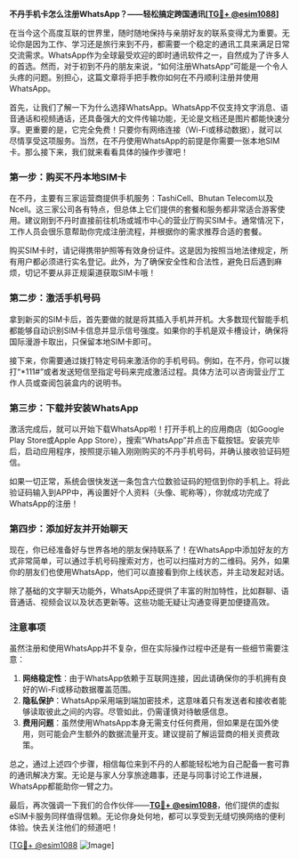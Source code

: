 **不丹手机卡怎么注册WhatsApp？——轻松搞定跨国通讯[[TG💪+ @esim1088](https://t.me/s/esim1088)]**

在当今这个高度互联的世界里，随时随地保持与亲朋好友的联系变得尤为重要。无论你是因为工作、学习还是旅行来到不丹，都需要一个稳定的通讯工具来满足日常交流需求。WhatsApp作为全球最受欢迎的即时通讯软件之一，自然成为了许多人的首选。然而，对于初到不丹的朋友来说，“如何注册WhatsApp”可能是一个令人头疼的问题。别担心，这篇文章将手把手教你如何在不丹顺利注册并使用WhatsApp。

首先，让我们了解一下为什么选择WhatsApp。WhatsApp不仅支持文字消息、语音通话和视频通话，还具备强大的文件传输功能，无论是文档还是图片都能快速分享。更重要的是，它完全免费！只要你有网络连接（Wi-Fi或移动数据），就可以尽情享受这项服务。当然，在不丹使用WhatsApp的前提是你需要一张本地SIM卡。那么接下来，我们就来看看具体的操作步骤吧！

### 第一步：购买不丹本地SIM卡

在不丹，主要有三家运营商提供手机服务：TashiCell、Bhutan Telecom以及Ncell。这三家公司各有特点，但总体上它们提供的套餐和服务都非常适合游客使用。建议刚到不丹时直接前往机场或城市中心的营业厅购买SIM卡。通常情况下，工作人员会很乐意帮助你完成注册流程，并根据你的需求推荐合适的套餐。

购买SIM卡时，请记得携带护照等有效身份证件。这是因为按照当地法律规定，所有用户都必须进行实名登记。此外，为了确保安全性和合法性，避免日后遇到麻烦，切记不要从非正规渠道获取SIM卡哦！

### 第二步：激活手机号码

拿到新买的SIM卡后，首先要做的就是将其插入手机并开机。大多数现代智能手机都能够自动识别SIM卡信息并显示信号强度。如果你的手机是双卡槽设计，确保将国际漫游卡取出，只保留本地SIM卡即可。

接下来，你需要通过拨打特定号码来激活你的手机号码。例如，在不丹，你可以拨打“*111#”或者发送短信至指定号码来完成激活过程。具体方法可以咨询营业厅工作人员或查阅包装盒内的说明书。

### 第三步：下载并安装WhatsApp

激活完成后，就可以开始下载WhatsApp啦！打开手机上的应用商店（如Google Play Store或Apple App Store），搜索“WhatsApp”并点击下载按钮。安装完毕后，启动应用程序，按照提示输入刚刚购买的不丹手机号码，并确认接收验证码短信。

如果一切正常，系统会很快发送一条包含六位数验证码的短信到你的手机上。将此验证码输入到APP中，再设置好个人资料（头像、昵称等），你就成功完成了WhatsApp的注册！

### 第四步：添加好友并开始聊天

现在，你已经准备好与世界各地的朋友保持联系了！在WhatsApp中添加好友的方式非常简单，可以通过手机号码搜索对方，也可以扫描对方的二维码。另外，如果你的朋友们也使用WhatsApp，他们可以直接看到你上线状态，并主动发起对话。

除了基础的文字聊天功能外，WhatsApp还提供了丰富的附加特性，比如群聊、语音通话、视频会议以及状态更新等。这些功能无疑让沟通变得更加便捷高效。

### 注意事项

虽然注册和使用WhatsApp并不复杂，但在实际操作过程中还是有一些细节需要注意：

1. **网络稳定性**：由于WhatsApp依赖于互联网连接，因此请确保你的手机拥有良好的Wi-Fi或移动数据覆盖范围。
2. **隐私保护**：WhatsApp采用端到端加密技术，这意味着只有发送者和接收者能够读取彼此之间的内容。尽管如此，仍需谨慎对待敏感信息。
3. **费用问题**：虽然使用WhatsApp本身无需支付任何费用，但如果是在国外使用，则可能会产生额外的数据流量开支。建议提前了解运营商的相关资费政策。

总之，通过上述四个步骤，相信每位来到不丹的人都能轻松地为自己配备一套可靠的通讯解决方案。无论是与家人分享旅途趣事，还是与同事讨论工作进展，WhatsApp都能助你一臂之力。

最后，再次强调一下我们的合作伙伴——**[TG💪+ @esim1088](https://t.me/s/esim1088)**，他们提供的虚拟eSIM卡服务同样值得信赖。无论你身处何地，都可以享受到无缝切换网络的便利体验。快去关注他们的频道吧！

[[TG💪+ @esim1088](https://t.me/s/esim1088) ![Image](https://i.postimg.cc/4NQfJmqS/Snipaste-2025-05-13-00-14-12.png)]